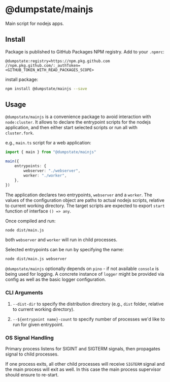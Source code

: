 # @dumpstate/mainjs

Main script for nodejs apps.

## Install

Package is published to GitHub Packages NPM registry. Add to your `.npmrc`:

```
@dumpstate:registry=https://npm.pkg.github.com
//npm.pkg.github.com/:_authToken=<GITHUB_TOKEN_WITH_READ_PACKAGES_SCOPE>
```

install package:

```sh
npm install @dumpstate/mainjs --save
```

## Usage

`@dumpstate/mainjs` is a convenience package to avoid interaction with `node:cluster`. It allows to declare the entrypoint scripts for the nodejs application, and then either start selected scripts or run all with `cluster.fork`.

e.g., `main.ts` script for a web application:

```ts
import { main } from "@dumpstate/mainjs"

main({
	entrypoints: {
		webserver: "./webserver",
		worker: "./worker",
	},
})
```

The application declares two entrypoints, `webserver` and a `worker`. The values of the configuration object are paths to actual nodejs scripts, relative to current working directory. The target scripts are expected to export `start` function of interface `() => any`.

Once compiled and run:

```bash
node dist/main.js
```

both `webserver` and `worker` will run in child processes.

Selected entrypoints can be run by specifying the name:

```bash
node dist/main.js webserver
```

`@dumpstate/mainjs` optionally depends on `pino` - if not available `console` is being used for logging. A concrete instance of `logger` might be provided via config as well as the basic logger configuration.

### CLI Arguments

1. `--dist-dir` to specify the distribution directory (e.g., `dist` folder, relative to current working directory).

2. `--${entrypoint name}-count` to specify number of processes we'd like to run for given entrypoint.

### OS Signal Handling

Primary process listens for SIGINT and SIGTERM signals, then propagates signal to child processes.

If one process exits, all other child processes will receive `SIGTERM` signal and the main process will exit as well. In this case the main process supervisor should ensure to re-start.
